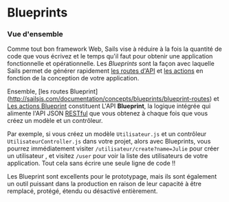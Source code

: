 # Blueprints

### Vue d'ensemble

Comme tout bon framework Web, Sails vise à réduire à la fois la quantité de code que vous écrivez et le temps qu'il faut pour obtenir une application fonctionnelle et opérationnelle. Les _Blueprints_ sont la façon avec laquelle Sails permet de générer rapidement [les routes d'API](http://sailsjs.com/documentation/concepts/routes) et [les actions](http://sailsjs.com/documentation/concepts/controllers#?actions) en fonction de la conception de votre application.

Ensemble, [les routes Blueprint] (http://sailsjs.com/documentation/concepts/blueprints/blueprint-routes) et [Les actions Blueprint](http://sailsjs.com/documentation/concepts/blueprints/blueprint-actions) constituent L'API **Blueprint**, la logique intégrée qui alimente l'API JSON [RESTful](https://fr.wikipedia.org/wiki/Representational_state_transfer) que vous obtenez à chaque fois que vous créez un modèle et un contrôleur.

Par exemple, si vous créez un modèle `Utilisateur.js` et un contrôleur `UtilisateurController.js` dans votre projet, alors avec Blueprints, vous pourrez immédiatement visiter `/utilisateur/create?name=Julie` pour créer un utilisateur , et visitez `/user` pour voir la liste des utilisateurs de votre application. Tout cela sans écrire une seule ligne de code !!

Les Blueprint sont excellents pour le prototypage, mais ils sont également un outil puissant dans la production en raison de leur capacité à être remplacé, protégé, étendu ou désactivé entièrement.

<docmeta name="displayName" value="Blueprints">
